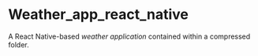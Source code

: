# Weather_app_react_native

A React Native-based *weather application* contained within a compressed folder.
